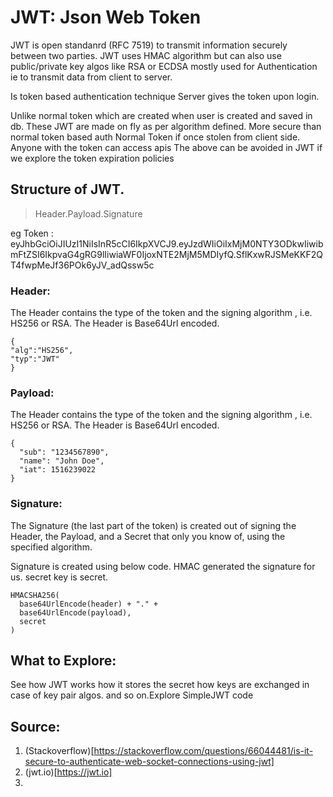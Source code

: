 # JWT: Json Web Token

JWT is open standanrd (RFC 7519) to transmit information securely between two parties.
JWT uses HMAC algorithm but can also use public/private key algos like RSA or ECDSA
mostly used for Authentication ie to transmit data from client to server. 

Is token based authentication technique 
Server gives the token upon login. 

Unlike normal token which are created when user is created and saved in db. 
These JWT are made on fly as per algorithm defined.
More secure than normal token based auth
Normal Token if once stolen from client side. Anyone with the token can access apis 
The above can be avoided in JWT if we explore the token expiration policies 

## Structure of JWT.

> Header.Payload.Signature

eg Token : eyJhbGciOiJIUzI1NiIsInR5cCI6IkpXVCJ9.eyJzdWIiOiIxMjM0NTY3ODkwIiwibmFtZSI6IkpvaG4gRG9lIiwiaWF0IjoxNTE2MjM5MDIyfQ.SflKxwRJSMeKKF2QT4fwpMeJf36POk6yJV_adQssw5c

### Header:
The Header contains the type of the token and the signing algorithm , i.e. HS256 or RSA. The Header is Base64Url encoded.

```
{
"alg":"HS256",
"typ":"JWT"
}
```

### Payload:
The Header contains the type of the token and the signing algorithm , i.e. HS256 or RSA. The Header is Base64Url encoded.

```
{
  "sub": "1234567890",
  "name": "John Doe",
  "iat": 1516239022
}
```

### Signature:
The Signature (the last part of the token) is created out of signing the Header, the Payload, and a Secret that only you know of, using the specified algorithm.

Signature is created using below code. HMAC generated the signature for us. secret key is secret.

```
HMACSHA256(
  base64UrlEncode(header) + "." +
  base64UrlEncode(payload),
  secret
)
```

## What to Explore:
See how JWT works how it stores the secret how keys are exchanged in case of key pair algos. and so on.Explore SimpleJWT code

## Source: 

1. (Stackoverflow)[https://stackoverflow.com/questions/66044481/is-it-secure-to-authenticate-web-socket-connections-using-jwt]
2. (jwt.io)[https://jwt.io]
3. 
